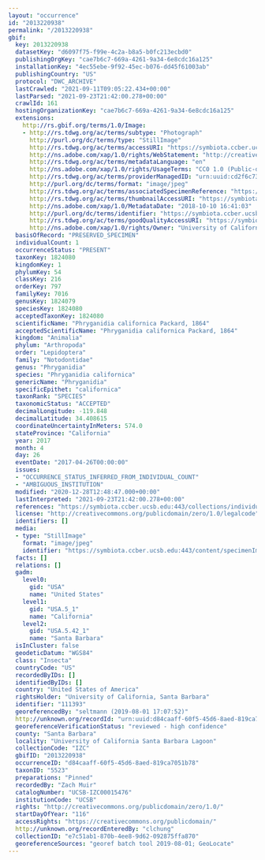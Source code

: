 ```yaml
---
layout: "occurrence"
id: "2013220938"
permalink: "/2013220938"
gbif:
  key: 2013220938
  datasetKey: "d6097f75-f99e-4c2a-b8a5-b0fc213ecbd0"
  publishingOrgKey: "cae7b6c7-669a-4261-9a34-6e8cdc16a125"
  installationKey: "4ec55ebe-9f92-45ec-b076-dd45f61003ab"
  publishingCountry: "US"
  protocol: "DWC_ARCHIVE"
  lastCrawled: "2021-09-11T09:05:22.434+00:00"
  lastParsed: "2021-09-23T21:42:00.278+00:00"
  crawlId: 161
  hostingOrganizationKey: "cae7b6c7-669a-4261-9a34-6e8cdc16a125"
  extensions:
    http://rs.gbif.org/terms/1.0/Image:
    - http://rs.tdwg.org/ac/terms/subtype: "Photograph"
      http://purl.org/dc/terms/type: "StillImage"
      http://rs.tdwg.org/ac/terms/accessURI: "https://symbiota.ccber.ucsb.edu:443/content/specimenImages/UCSB_IZC/UCSB-IZC00015/UCSB-IZC00015476_lg.jpg"
      http://ns.adobe.com/xap/1.0/rights/WebStatement: "http://creativecommons.org/publicdomain/zero/1.0/"
      http://rs.tdwg.org/ac/terms/metadataLanguage: "en"
      http://ns.adobe.com/xap/1.0/rights/UsageTerms: "CC0 1.0 (Public-domain)"
      http://rs.tdwg.org/ac/terms/providerManagedID: "urn:uuid:cd2f6c73-5c06-4410-881f-4915eb246615"
      http://purl.org/dc/terms/format: "image/jpeg"
      http://rs.tdwg.org/ac/terms/associatedSpecimenReference: "https://symbiota.ccber.ucsb.edu:443/collections/individual/index.php?occid=111393"
      http://rs.tdwg.org/ac/terms/thumbnailAccessURI: "https://symbiota.ccber.ucsb.edu:443/content/specimenImages/UCSB_IZC/UCSB-IZC00015/UCSB-IZC00015476_tn.jpg"
      http://ns.adobe.com/xap/1.0/MetadataDate: "2018-10-10 16:41:03"
      http://purl.org/dc/terms/identifier: "https://symbiota.ccber.ucsb.edu:443/content/specimenImages/UCSB_IZC/UCSB-IZC00015/UCSB-IZC00015476_lg.jpg"
      http://rs.tdwg.org/ac/terms/goodQualityAccessURI: "https://symbiota.ccber.ucsb.edu:443/content/specimenImages/UCSB_IZC/UCSB-IZC00015/UCSB-IZC00015476.jpg"
      http://ns.adobe.com/xap/1.0/rights/Owner: "University of California, Santa Barbara"
  basisOfRecord: "PRESERVED_SPECIMEN"
  individualCount: 1
  occurrenceStatus: "PRESENT"
  taxonKey: 1824080
  kingdomKey: 1
  phylumKey: 54
  classKey: 216
  orderKey: 797
  familyKey: 7016
  genusKey: 1824079
  speciesKey: 1824080
  acceptedTaxonKey: 1824080
  scientificName: "Phryganidia californica Packard, 1864"
  acceptedScientificName: "Phryganidia californica Packard, 1864"
  kingdom: "Animalia"
  phylum: "Arthropoda"
  order: "Lepidoptera"
  family: "Notodontidae"
  genus: "Phryganidia"
  species: "Phryganidia californica"
  genericName: "Phryganidia"
  specificEpithet: "californica"
  taxonRank: "SPECIES"
  taxonomicStatus: "ACCEPTED"
  decimalLongitude: -119.848
  decimalLatitude: 34.408615
  coordinateUncertaintyInMeters: 574.0
  stateProvince: "California"
  year: 2017
  month: 4
  day: 26
  eventDate: "2017-04-26T00:00:00"
  issues:
  - "OCCURRENCE_STATUS_INFERRED_FROM_INDIVIDUAL_COUNT"
  - "AMBIGUOUS_INSTITUTION"
  modified: "2020-12-28T12:48:47.000+00:00"
  lastInterpreted: "2021-09-23T21:42:00.278+00:00"
  references: "https://symbiota.ccber.ucsb.edu:443/collections/individual/index.php?occid=111393"
  license: "http://creativecommons.org/publicdomain/zero/1.0/legalcode"
  identifiers: []
  media:
  - type: "StillImage"
    format: "image/jpeg"
    identifier: "https://symbiota.ccber.ucsb.edu:443/content/specimenImages/UCSB_IZC/UCSB-IZC00015/UCSB-IZC00015476_lg.jpg"
  facts: []
  relations: []
  gadm:
    level0:
      gid: "USA"
      name: "United States"
    level1:
      gid: "USA.5_1"
      name: "California"
    level2:
      gid: "USA.5.42_1"
      name: "Santa Barbara"
  isInCluster: false
  geodeticDatum: "WGS84"
  class: "Insecta"
  countryCode: "US"
  recordedByIDs: []
  identifiedByIDs: []
  country: "United States of America"
  rightsHolder: "University of California, Santa Barbara"
  identifier: "111393"
  georeferencedBy: "seltmann (2019-08-01 17:07:52)"
  http://unknown.org/recordId: "urn:uuid:d84caaff-60f5-45d6-8aed-819ca7051b78"
  georeferenceVerificationStatus: "reviewed - high confidence"
  county: "Santa Barbara"
  locality: "University of California Santa Barbara Lagoon"
  collectionCode: "IZC"
  gbifID: "2013220938"
  occurrenceID: "d84caaff-60f5-45d6-8aed-819ca7051b78"
  taxonID: "5523"
  preparations: "Pinned"
  recordedBy: "Zach Muir"
  catalogNumber: "UCSB-IZC00015476"
  institutionCode: "UCSB"
  rights: "http://creativecommons.org/publicdomain/zero/1.0/"
  startDayOfYear: "116"
  accessRights: "https://creativecommons.org/publicdomain/"
  http://unknown.org/recordEnteredBy: "clchung"
  collectionID: "e7c51ab1-870b-4ee8-9d62-092875ffa870"
  georeferenceSources: "georef batch tool 2019-08-01; GeoLocate"
---
```


